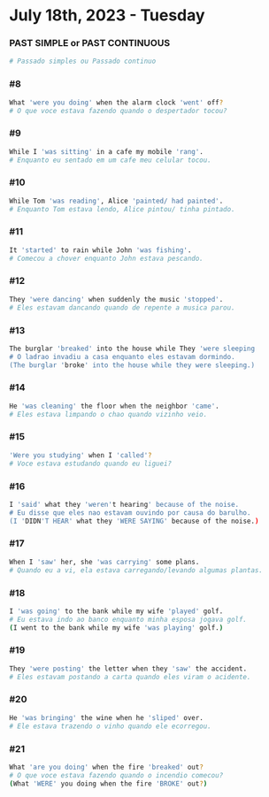 # July 18th, 2023 - Tuesday

### PAST SIMPLE or PAST CONTINUOUS
```sh
# Passado simples ou Passado continuo
```

### #8
```sh
What 'were you doing' when the alarm clock 'went' off?
# O que voce estava fazendo quando o despertador tocou?
```

### #9
```sh
While I 'was sitting' in a cafe my mobile 'rang'.
# Enquanto eu sentado em um cafe meu celular tocou.
```

### #10
```sh
While Tom 'was reading', Alice 'painted/ had painted'.
# Enquanto Tom estava lendo, Alice pintou/ tinha pintado.
```

### #11
```sh
It 'started' to rain while John 'was fishing'.
# Comecou a chover enquanto John estava pescando.
```

### #12
```sh
They 'were dancing' when suddenly the music 'stopped'.
# Eles estavam dancando quando de repente a musica parou.
```

### #13
```sh
The burglar 'breaked' into the house while They 'were sleeping 
# O ladrao invadiu a casa enquanto eles estavam dormindo.
(The burglar 'broke' into the house while they were sleeping.)
```

### #14
```sh
He 'was cleaning' the floor when the neighbor 'came'.
# Eles estava limpando o chao quando vizinho veio. 
```

### #15
```sh
'Were you studying' when I 'called'?
# Voce estava estudando quando eu liguei?
```

### #16
```sh
I 'said' what they 'weren't hearing' because of the noise.
# Eu disse que eles nao estavam ouvindo por causa do barulho.
(I 'DIDN'T HEAR' what they 'WERE SAYING' because of the noise.)
```

### #17
```sh
When I 'saw' her, she 'was carrying' some plans.
# Quando eu a vi, ela estava carregando/levando algumas plantas.
```

### #18
```sh
I 'was going' to the bank while my wife 'played' golf.
# Eu estava indo ao banco enquanto minha esposa jogava golf.
(I went to the bank while my wife 'was playing' golf.)
```

### #19
```sh
They 'were posting' the letter when they 'saw' the accident.
# Eles estavam postando a carta quando eles viram o acidente.
```

### #20
```sh
He 'was bringing' the wine when he 'sliped' over.
# Ele estava trazendo o vinho quando ele ecorregou.
```

### #21
```sh
What 'are you doing' when the fire 'breaked' out?
# O que voce estava fazendo quando o incendio comecou?
(What 'WERE' you doing when the fire 'BROKE' out?)
```




